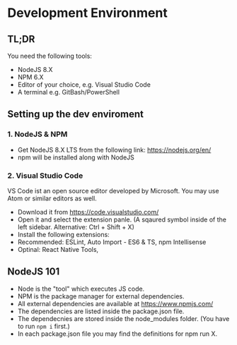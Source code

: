 # Development Environment

## TL;DR
You need the following tools:
- NodeJS 8.X
- NPM 6.X
- Editor of your choice, e.g. Visual Studio Code
- A terminal e.g. GitBash/PowerShell

## Setting up the dev enviroment

### 1. NodeJS & NPM
 - Get NodeJS 8.X LTS from the following link: https://nodejs.org/en/
 - npm will be installed along with NodeJS

### 2. Visual Studio Code
VS Code ist an open source editor developed by Microsoft. You may use Atom or similar editors as well. 
- Download it from https://code.visualstudio.com/
- Open it and select the extension panle. (A sqaured symbol inside of the left sidebar. Alternative: Ctrl + Shift + X)
- Install the following extensions:
- Recommended: ESLint, Auto Import - ES6 & TS, npm Intellisense
- Optinal: React Native Tools, 

## NodeJS 101
- Node is the "tool" which executes JS code. 
- NPM is the package manager for external dependencies. 
- All external dependencies are available at https://www.npmjs.com/
- The dependencies are listed inside the package.json file.
- The dependecnies are stored inside the node_modules folder. (You have to run `npm i` first.)
- In each package.json file you may find the definitions for npm run X.

